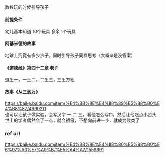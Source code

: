 

数数玩的时候引导孩子
#### 前提条件
幼儿基本知道 10个玩具 多余 1个玩具

#### 阿基米德的故事
地球上究竟有多少沙子，同时引导孩子同样思考（大概率是没答案）

####  《道德经》第四十二章  老子
道生一，一生二，二生三，三生万物

####  故事《从三到万》
https://baike.baidu.com/item/%E4%BB%8E%E4%B8%89%E5%88%B0%E4%B8%87/4990211   
也可以让孩子做实验，会写汉字 一 二 三，看他怎么写四，然后让他吃点小苦头
世上的学者偶然会了一点，就会骄傲，不想向前进一步，就成为败类了   




### ref url
https://baike.baidu.com/item/%E4%BB%8E%E4%B8%80%E5%88%B0%E6%97%A0%E7%A9%B7%E5%A4%A7/1559691
